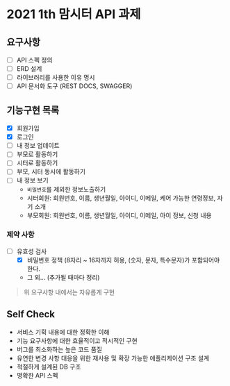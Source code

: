 # 2021 1th 맘시터 API 과제 

## 요구사항 

- [ ] API 스펙 정의 
- [ ] ERD 설계
- [ ] 라이브러리를 사용한 이유 명시 
- [ ] API 문서화 도구 (REST DOCS, SWAGGER) 

## 기능구현 목록 
- [x] 회원가입 
- [x] 로그인 
- [ ] 내 정보 업데이트
- [ ] 부모로 활동하기 
- [ ] 시터로 활동하기
- [ ] 부모, 시터 동시에 활동하기
- [ ] 내 정보 보기
  - `비밀번호`를 제외한 정보노출하기
  - 시터회원: 회원번호, 이름, 생년월일, 아이디, 이메일, 케어 가능한 연령정보, 자기 소개 
  - 부모회원: 회원번호, 이름, 생년월일, 아이디, 이메일, 아이 정보, 신청 내용

### 제약 사항
- [ ] 유효성 검사
  - [x] 비밀번호 정책 (8자리 ~ 16자까지 허용, (숫자, 문자, 특수문자)가 포함되어야 한다.
  - 그 외... (추가될 때마다 정리)


> 위 요구사항 내에서는 자유롭게 구현 

## Self Check

- 서비스 기획 내용에 대한 정확한 이해
- 기능 요구사항에 대한 효율적이고 적시적인 구현
- 버그를 최소화하는 높은 코드 품질
- 유연한 변경 사항 대응을 위한 재사용 및 확장 가능한 애플리케이션 구조 설계
- 적절하게 설계된 DB 구조
- 명확한 API 스펙
